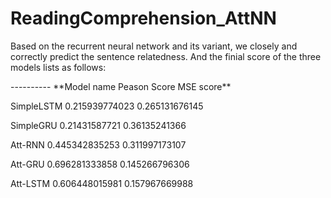 # ReadingComprehension_AttNN
<p>Based on the recurrent neural network and its variant, we closely and correctly predict the sentence relatedness.
And the finial score of the three models lists as follows:</p>
----------
**Model name Peason Score  MSE score**
<p>SimpleLSTM 0.215939774023 0.265131676145</p>
<p>SimpleGRU 0.21431587721 0.36135241366</p>
<p>Att-RNN 0.445342835253 0.311997173107</p>
<p>Att-GRU 0.696281333858 0.145266796306</p>
<p>Att-LSTM 0.606448015981 0.157967669988</p>
